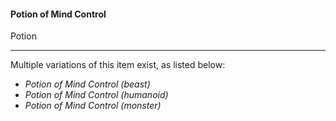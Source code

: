 #### Potion of Mind Control

Potion

---

Multiple variations of this item exist, as listed below:

- *Potion of Mind Control (beast)*
- *Potion of Mind Control (humanoid)*
- *Potion of Mind Control (monster)*